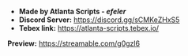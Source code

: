 - **Made by Atlanta Scripts - _efeler_**
- **Discord Server:** https://discord.gg/sCMKeZHxS5
- **Tebex link:** https://atlanta-scripts.tebex.io/

**Preview:** https://streamable.com/g0gzl6
